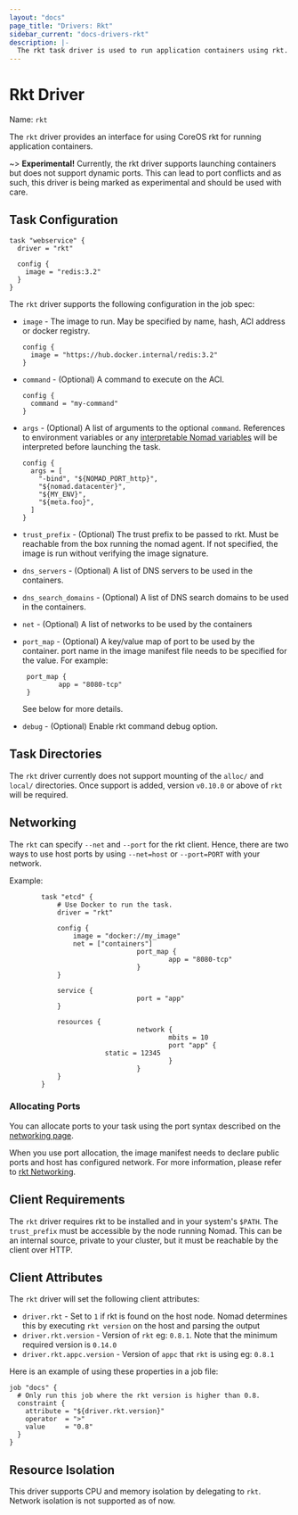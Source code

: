 ```yaml
---
layout: "docs"
page_title: "Drivers: Rkt"
sidebar_current: "docs-drivers-rkt"
description: |-
  The rkt task driver is used to run application containers using rkt.
---
```


# Rkt Driver

Name: `rkt`

The `rkt` driver provides an interface for using CoreOS rkt for running
application containers.

~> **Experimental!** Currently, the rkt driver supports launching containers but
does not support dynamic ports. This can lead to port conflicts and as such,
this driver is being marked as experimental and should be used with care.

## Task Configuration

```hcl
task "webservice" {
  driver = "rkt"

  config {
    image = "redis:3.2"
  }
}    
```

The `rkt` driver supports the following configuration in the job spec:

* `image` - The image to run. May be specified by name, hash, ACI address
  or docker registry.

    ```hcl
    config {
      image = "https://hub.docker.internal/redis:3.2"
    }
    ```

* `command` - (Optional) A command to execute on the ACI.

    ```hcl
    config {
      command = "my-command"
    }
    ```

* `args` - (Optional) A list of arguments to the optional `command`. References
  to environment variables or any [interpretable Nomad
  variables](/docs/jobspec/interpreted.html) will be interpreted before
  launching the task.

    ```hcl
    config {
      args = [
        "-bind", "${NOMAD_PORT_http}",
        "${nomad.datacenter}",
        "${MY_ENV}",
        "${meta.foo}",
      ]
    }
    ```

* `trust_prefix` - (Optional) The trust prefix to be passed to rkt. Must be
  reachable from the box running the nomad agent. If not specified, the image is
  run without verifying the image signature.

* `dns_servers` - (Optional) A list of DNS servers to be used in the containers.

* `dns_search_domains` - (Optional) A list of DNS search domains to be used in
   the containers.

* `net` - (Optional) A list of networks to be used by the containers

* `port_map` - (Optional) A key/value map of port to be used by the container.
   port name in the image manifest file needs to be specified for the value. For example:

   ```
    port_map {
            app = "8080-tcp"
    }
   ```

   See below for more details.

* `debug` - (Optional) Enable rkt command debug option.

## Task Directories

The `rkt` driver currently does not support mounting of the `alloc/` and `local/` directories.
Once support is added, version `v0.10.0` or above of `rkt` will be required.

## Networking

The `rkt` can specify `--net` and `--port` for the rkt client. Hence, there are two ways to use host ports by
using `--net=host` or `--port=PORT` with your network.

Example:

```
		task "etcd" {
			# Use Docker to run the task.
			driver = "rkt"

			config {
				image = "docker://my_image"
				net = ["containers"]
                                port_map {
                                        app = "8080-tcp"
                                }
			}

			service {
                                port = "app"
			}

			resources {
                                network {
                                        mbits = 10
                                        port "app" {
					    static = 12345
                                        }
                                }
			}
		}

```

### Allocating Ports

You can allocate ports to your task using the port syntax described on the
[networking page](/docs/jobspec/networking.html).

When you use port allocation, the image manifest needs to declare public ports and host has configured network.
For more information, please refer to [rkt Networking](https://coreos.com/rkt/docs/latest/networking/overview.html).

## Client Requirements

The `rkt` driver requires rkt to be installed and in your system's `$PATH`.
The `trust_prefix` must be accessible by the node running Nomad. This can be an
internal source, private to your cluster, but it must be reachable by the client
over HTTP.

## Client Attributes

The `rkt` driver will set the following client attributes:

* `driver.rkt` - Set to `1` if rkt is found on the host node. Nomad determines
this by executing `rkt version` on the host and parsing the output
* `driver.rkt.version` - Version of `rkt` eg: `0.8.1`. Note that the minimum required
version is `0.14.0`
* `driver.rkt.appc.version` - Version of `appc` that `rkt` is using eg: `0.8.1`

Here is an example of using these properties in a job file:

```hcl
job "docs" {
  # Only run this job where the rkt version is higher than 0.8.
  constraint {
    attribute = "${driver.rkt.version}"
    operator  = ">"
    value     = "0.8"
  }
}
```

## Resource Isolation

This driver supports CPU and memory isolation by delegating to `rkt`. Network
isolation is not supported as of now.
